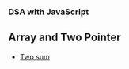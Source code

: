 ### DSA with JavaScript

## Array and Two Pointer
-   [Two sum](https://leetcode.com/problems/two-sum/submissions/1579455086/)
